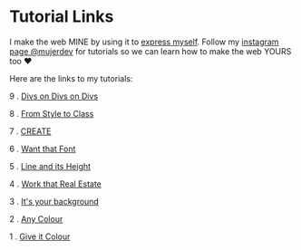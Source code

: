 # Tutorial Links

I make the web MINE by using it to [express myself](https://jessc.co.uk/#jesscjess). Follow my [instagram page @mujerdev](https://www.instagram.com/mujerdev/) for tutorials so we can learn how to make the web YOURS too ♥

Here are the links to my tutorials:

9 . [Divs on Divs on Divs](https://codepen.io/jesscjess/pen/qYBboX)

8 . [From Style to Class](https://codepen.io/jesscjess/pen/RMXNyO)

7 . [CREATE](https://codepen.io/jesscjess/pen/KoRYdW)

6 . [Want that Font](https://codepen.io/jesscjess/pen/NYMmWN)

5 . [Line and its Height](https://codepen.io/jesscjess/pen/PREzyp)

4 . [Work that Real Estate](https://codepen.io/jesscjess/pen/XEVgRP)

3 . [It's your background](https://codepen.io/jesscjess/pen/WzZjMp)

2 . [Any Colour](https://codepen.io/jesscjess/pen/geGmrj)

1 . [Give it Colour](https://codepen.io/jesscjess/pen/JLKZma)
